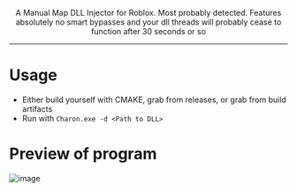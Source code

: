 <p align="center"> A Manual Map DLL Injector for Roblox. Most probably detected. Features absolutely no smart bypasses and your dll threads will probably cease to function after 30 seconds or so </p>

---
# Usage
- Either build yourself with CMAKE, grab from releases, or grab from build artifacts
- Run with ``` Charon.exe -d <Path to DLL> ```

# Preview of program

![image](https://github.com/user-attachments/assets/4447fd25-1af6-48ce-a390-65edfe75ffcc)
